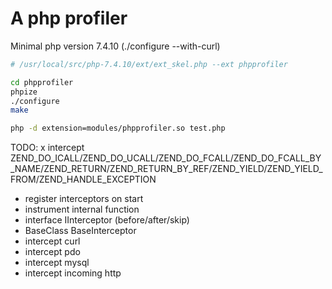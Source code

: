 # A php profiler

Minimal php version 7.4.10 (./configure --with-curl)

```bash
# /usr/local/src/php-7.4.10/ext/ext_skel.php --ext phpprofiler

cd phpprofiler
phpize
./configure
make

php -d extension=modules/phpprofiler.so test.php

```

TODO:
 x intercept ZEND_DO_ICALL/ZEND_DO_UCALL/ZEND_DO_FCALL/ZEND_DO_FCALL_BY_NAME/ZEND_RETURN/ZEND_RETURN_BY_REF/ZEND_YIELD/ZEND_YIELD_FROM/ZEND_HANDLE_EXCEPTION
 - register interceptors on start
 - instrument internal function
 - interface IInterceptor (before/after/skip)
 - BaseClass BaseInterceptor
 - intercept curl
 - intercept pdo
 - intercept mysql
 - intercept incoming http
